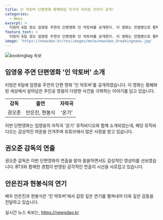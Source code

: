 ```yaml
---
title: 인 악토버 단편영화 황폐화된 지구의 히어로 이야기 공개!
categories:
  - News
excerpt: >
  티빙이 6일 정오 임영웅 주연의 단편영화 인 악토버를 공개한다. 이 영화는 전염병으로 황폐해진 세상에서 살아남은 주인공이 다양한 사건을 극복하는 이야기로, 임영웅의 연기 변신과 자작곡 온기 뮤직비디오로 이뤄졌다. 강렬한 여운을 안고 유튜브 인기 동영상 1위를 차지한 뮤직비디오는 연출가 권오준 감독의 감성적인 영상미와 배우 안은진, 현봉식의 감정폭이 더해져 희망의 메시지를 전한다.
feature_text: >
  티빙이 6일 정오 임영웅 주연의 단편영화 인 악토버를 공개한다. 이 영화는 전염병으로 황폐해진 세상에서 살아남은 주인공이 다양한 사건을 극복하는 이야기로, 임영웅의 연기 변신과 자작곡 온기 뮤직비디오로 이뤄졌다. 강렬한 여운을 안고 유튜브 인기 동영상 1위를 차지한 뮤직비디오는 연출가 권오준 감독의 감성적인 영상미와 배우 안은진, 현봉식의 감정폭이 더해져 희망의 메시지를 전한다.
image: 'https://newsdao.kr/res/images/meta/newsdao_breakingnews.jpg'
---
```


<p><img src="https://newsdao.kr/res/images/meta/newsdao_breakingnews.jpg" alt="bookingtag 속보" /></p>

<h2 data-ke-size="size26">임영웅 주연 단편영화 '인 악토버' 소개</h2>

<p data-ke-size="size16">티빙은 6일에 임영웅 주연의 단편 영화 '인 악토버'를 공개하였습니다. 이 영화는 황폐화된 세상에서 살아남은 주인공 영웅이 다양한 사건을 극복하는 이야기를 담고 있습니다.</p>

<table>
  <tr>
    <td style="text-align: center; height: 17px;"><b>감독</b></td>
    <td style="text-align: center; height: 17px;"><b>출연</b></td>
    <td style="text-align: center; height: 17px;"><b>자작곡</b></td>
  </tr>
  <tr>
    <td style="text-align: center;">권오준</td>
    <td style="text-align: center;">안은진, 현봉식</td>
    <td style="text-align: center;">'온기'</td>
  </tr>
</table>

<p data-ke-size="size16">이번 단편영화는 임영웅의 자작곡 '온기' 뮤직비디오와 함께 소개되었는데, 해당 뮤직비디오는 감상적인 여운을 안겨주며 유튜브에서 많은 사랑을 받고 있습니다.</p>

<h2 data-ke-size="size26">권오준 감독의 연출</h2>

<p data-ke-size="size16">권오준 감독은 이번 단편영화의 연출을 맡아 쓸쓸하면서도 감성적인 영상미를 선보였습니다. BTS와 함께한 경험이 반영된 감각적인 연출이 시선을 사로잡고 있습니다.</p>

<h2 data-ke-size="size26">안은진과 현봉식의 연기</h2>

<p data-ke-size="size16">배우 안은진과 현봉식은 '인 악토버'에서 감정 깊은 연기를 펼쳐내어 더욱 깊은 감동을 전달하고 있습니다.</p>
실시간 뉴스 속보는, <a href="https://newsdao.kr" rel="dofollow">https://newsdao.kr</a>


